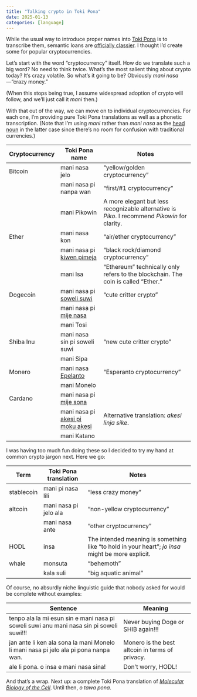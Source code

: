 ```yaml
---
title: "Talking crypto in Toki Pona"
date: 2025-01-13
categories: [language]
---
```


While the usual way to introduce proper names into [Toki Pona](https://en.wikipedia.org/wiki/Toki_Pona) is to transcribe them, semantic loans are [officially classier](https://jan-ne.github.io/tp/tpize). I thought I’d create some for popular cryptocurrencies.

Let’s start with the word “cryptocurrency” itself. How do we translate such a big word? No need to think twice. What’s the most salient thing about crypto today? It’s crazy volatile. So what’s it going to be? Obviously *mani nasa*—“crazy money.”

(When this stops being true, I assume widespread adoption of crypto will follow, and we’ll just call it *mani* then.)

With that out of the way, we can move on to individual cryptocurrencies. For each one, I’m providing pure Toki Pona translations as well as a phonetic transcription. (Note that I’m using *mani* rather than *mani nasa* as the [head noun](https://sona.pona.la/wiki/Names) in the latter case since there’s no room for confusion with traditional currencies.)

| Cryptocurrency | Toki Pona name | Notes |
| --- | --- | --- |
| Bitcoin | mani nasa jelo | “yellow/golden cryptocurrency” |
|  | mani nasa pi nanpa wan | “first/#1 cryptocurrency” |
|  | mani Pikowin | A more elegant but less recognizable alternative is *Piko*. I recommend *Pikowin* for clarity. |
| Ether | mani nasa kon | “air/ether cryptocurrency” |
|  | mani nasa pi [kiwen pimeja](https://en.wikipedia.org/wiki/File:Ethereum_logo.svg) | “black rock/diamond cryptocurrency” |
|  | mani Isa | “Ethereum” technically only refers to the blockchain. The coin is called “Ether.” |
| Dogecoin | mani nasa pi [soweli suwi](https://en.wikipedia.org/wiki/Shiba_Inu) | “cute critter crypto” |
|  | mani nasa pi [mije nasa](https://en.wikipedia.org/wiki/Elon_Musk) |  |
|  | mani Tosi |  |
| Shiba Inu | mani nasa sin pi soweli suwi | “new cute critter crypto” |
|  | mani Sipa |  |
| Monero | mani nasa [Epelanto](https://en.wiktionary.org/wiki/monero#Esperanto) | “Esperanto cryptocurrency” |
|  | mani Monelo |  |
| Cardano | mani nasa pi [mije sona](https://en.wikipedia.org/wiki/Gerolamo_Cardano) |  |
|  | mani nasa pi [akesi pi moku akesi](https://cardano.org/ouroboros/) | Alternative translation: *akesi linja sike*. |
|  | mani Katano |  |

I was having too much fun doing these so I decided to try my hand at common crypto jargon next. Here we go:

| Term | Toki Pona translation | Notes |
| --- | --- | --- |
| stablecoin | mani pi nasa lili | “less crazy money” |
| altcoin | mani nasa pi jelo ala | “non-yellow cryptocurrency” |
|  | mani nasa ante | “other cryptocurrency” |
| HODL | insa | The intended meaning is something like “to hold in your heart”; *jo insa* might be more explicit. |
| whale | monsuta | “behemoth” |
|  | kala suli | “big aquatic animal” |

Of course, no absurdly niche linguistic guide that nobody asked for would be complete without examples:

| Sentence | Meaning |
| --- | --- |
| tenpo ala la mi esun sin e mani nasa pi soweli suwi anu mani nasa sin pi soweli suwi!!! | Never buying Doge or SHIB again!!! |
| jan ante li ken ala sona la mani Monelo li mani nasa pi jelo ala pi pona nanpa wan. | Monero is the best altcoin in terms of privacy. |
| ale li pona. o insa e mani nasa sina! | Don’t worry, HODL! |

And that’s a wrap. Next up: a complete Toki Pona translation of [*Molecular Biology of the Cell*](https://en.wikipedia.org/wiki/Molecular_Biology_of_the_Cell_(book)). Until then, *o tawa pona*.
